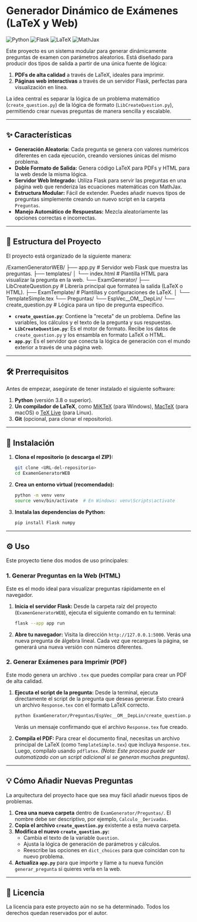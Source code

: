 # Generador Dinámico de Exámenes (LaTeX y Web)

![Python](https://img.shields.io/badge/python-3.10+-blue.svg)
![Flask](https://img.shields.io/badge/flask-2.x-black.svg)
![LaTeX](https://img.shields.io/badge/LaTeX-PDF-orange.svg)
![MathJax](https://img.shields.io/badge/MathJax-Web-green.svg)

Este proyecto es un sistema modular para generar dinámicamente preguntas de examen con parámetros aleatorios. Está diseñado para producir dos tipos de salida a partir de una única fuente de lógica:

1.  **PDFs de alta calidad** a través de LaTeX, ideales para imprimir.
2.  **Páginas web interactivas** a través de un servidor Flask, perfectas para visualización en línea.

La idea central es separar la lógica de un problema matemático (`create_question.py`) de la lógica de formato (`LibCreateQuestion.py`), permitiendo crear nuevas preguntas de manera sencilla y escalable.

---

## ✨ Características

* **Generación Aleatoria:** Cada pregunta se genera con valores numéricos diferentes en cada ejecución, creando versiones únicas del mismo problema.
* **Doble Formato de Salida:** Genera código LaTeX para PDFs y HTML para la web desde la misma lógica.
* **Servidor Web Integrado:** Utiliza Flask para servir las preguntas en una página web que renderiza las ecuaciones matemáticas con MathJax.
* **Estructura Modular:** Fácil de extender. Puedes añadir nuevos tipos de preguntas simplemente creando un nuevo script en la carpeta `Preguntas`.
* **Manejo Automático de Respuestas:** Mezcla aleatoriamente las opciones correctas e incorrectas.

---

## 📂 Estructura del Proyecto

El proyecto está organizado de la siguiente manera:

/ExamenGeneratorWEB/
├── app.py                  # Servidor web Flask que muestra las preguntas.
├── templates/
│   └── index.html          # Plantilla HTML para visualizar la pregunta en la web.
└── ExamGenerator/
├── LibCreateQuestion.py  # Librería principal que formatea la salida (LaTeX o HTML).
├── ExamTemplate/         # Plantillas y configuraciones de LaTeX.
│   └── TemplateSimple.tex
└── Preguntas/
└── EspVec__OM__DepLin/
└── create_question.py # Lógica para un tipo de pregunta específico.

* **`create_question.py`**: Contiene la "receta" de un problema. Define las variables, los cálculos y el texto de la pregunta y sus respuestas.
* **`LibCreateQuestion.py`**: Es el motor de formato. Recibe los datos de `create_question.py` y los ensambla en formato LaTeX o HTML.
* **`app.py`**: Es el servidor que conecta la lógica de generación con el mundo exterior a través de una página web.

---

## 🛠️ Prerrequisitos

Antes de empezar, asegúrate de tener instalado el siguiente software:

1.  **Python** (versión 3.8 o superior).
2.  **Un compilador de LaTeX**, como [MiKTeX](https://miktex.org/) (para Windows), [MacTeX](https://www.tug.org/mactex/) (para macOS) o [TeX Live](https://www.tug.org/texlive/) (para Linux).
3.  **Git** (opcional, para clonar el repositorio).

---

## 🚀 Instalación

1.  **Clona el repositorio (o descarga el ZIP):**
    ```bash
    git clone <URL-del-repositorio>
    cd ExamenGeneratorWEB
    ```

2.  **Crea un entorno virtual (recomendado):**
    ```bash
    python -m venv venv
    source venv/bin/activate  # En Windows: venv\Scripts\activate
    ```

3.  **Instala las dependencias de Python:**
    ```bash
    pip install Flask numpy
    ```

---

## ⚙️ Uso

Este proyecto tiene dos modos de uso principales:

### 1. Generar Preguntas en la Web (HTML)

Este es el modo ideal para visualizar preguntas rápidamente en el navegador.

1.  **Inicia el servidor Flask:**
    Desde la carpeta raíz del proyecto (`ExamenGeneratorWEB`), ejecuta el siguiente comando en tu terminal:
    ```bash
    flask --app app run
    ```

2.  **Abre tu navegador:**
    Visita la dirección `http://127.0.0.1:5000`. Verás una nueva pregunta de álgebra lineal. Cada vez que recargues la página, se generará una nueva versión con números diferentes.

### 2. Generar Exámenes para Imprimir (PDF)

Este modo genera un archivo `.tex` que puedes compilar para crear un PDF de alta calidad.

1.  **Ejecuta el script de la pregunta:**
    Desde la terminal, ejecuta directamente el script de la pregunta que deseas generar. Esto creará un archivo `Response.tex` con el formato LaTeX correcto.
    ```bash
    python ExamGenerator/Preguntas/EspVec__OM__DepLin/create_question.py
    ```
    Verás un mensaje confirmando que el archivo `Response.tex` fue creado.

2.  **Compila el PDF:**
    Para crear el documento final, necesitas un archivo principal de LaTeX (como `TemplateSimple.tex`) que incluya `Response.tex`. Luego, compílalo usando `pdflatex`.
    *(Nota: Este proceso puede ser automatizado con un script adicional si se generan muchas preguntas).*

---

## 💡 Cómo Añadir Nuevas Preguntas

La arquitectura del proyecto hace que sea muy fácil añadir nuevos tipos de problemas.

1.  **Crea una nueva carpeta** dentro de `ExamGenerator/Preguntas/`. El nombre debe ser descriptivo, por ejemplo, `Calculo__Derivadas`.
2.  **Copia el archivo `create_question.py`** existente a esta nueva carpeta.
3.  **Modifica el nuevo `create_question.py`:**
    * Cambia el texto de la variable `Question`.
    * Ajusta la lógica de generación de parámetros y cálculos.
    * Reescribe las opciones en `dict_choices` para que coincidan con tu nuevo problema.
4.  **Actualiza `app.py`** para que importe y llame a tu nueva función `generar_pregunta` si quieres verla en la web.

---

## 📜 Licencia

La licencia para este proyecto aún no se ha determinado. Todos los derechos quedan reservados por el autor.
